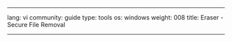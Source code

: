 

---

lang: vi
community: guide
type: tools
os: windows
weight: 008
title: Eraser - Secure File Removal

---

<stub>

